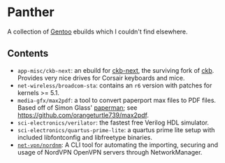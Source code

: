 # Panther

A collection of [Gentoo](https://www.gentoo.org/) ebuilds which I couldn't find elsewhere.

## Contents

* `app-misc/ckb-next`: an ebuild for [ckb-next](https://github.com/mattanger/ckb-next), the surviving fork of [ckb](https://github.com/ccMSC/ckb). Provides very nice drives for Corsair keyboards and mice.
* `net-wireless/broadcom-sta`: contains an `r6` version with patches for kernels >= 5.1.
* `media-gfx/max2pdf`: a tool to convert paperport max files to PDF files. Based off of Simon Glass' [paperman](https://github.com/sglass68/paperman); see https://github.com/orangeturtle739/max2pdf.
* `sci-electronics/verilator`: the fastest free Verilog HDL simulator.
* `sci-electronics/quartus-prime-lite`: a quartus prime lite setup with included libfontconfig and libfreetype binaries.
*  [`net-vpn/nordnm`](https://github.com/Chadsr/NordVPN-NetworkManager): A CLI tool for automating the importing, securing and usage of NordVPN OpenVPN servers through NetworkManager.
